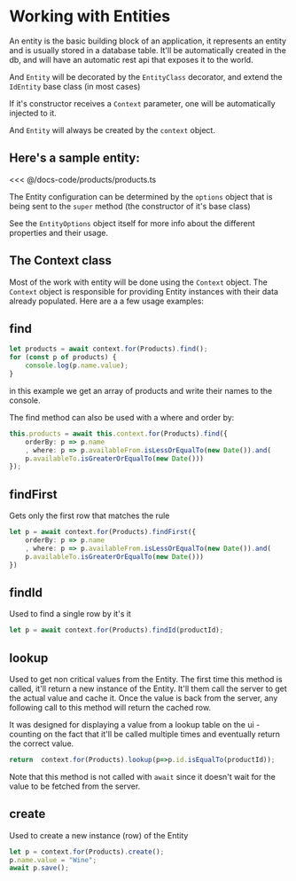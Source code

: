 # Working with Entities

An entity is the basic building block of an application, it represents an entity and is usually stored in a database table.
It'll be automatically created in the db, and will have an automatic rest api that exposes it to the world.

And `Entity` will be decorated by the `EntityClass` decorator, and extend the `IdEntity` base class (in most cases)

If it's constructor receives a `Context` parameter, one will be automatically injected to it.

And `Entity` will always be created by the `context` object.

## Here's a sample entity:

<<< @/docs-code/products/products.ts

The Entity configuration can be determined by the `options` object that is being sent to the `super` method (the constructor of it's base class)


See the `EntityOptions` object itself for more info about the different properties and their usage.

##  The Context class
Most of the work with entity will be done using the `Context` object.
The `Context` object is responsible for providing Entity instances with their data already populated. Here are a a few usage examples:

## find
```ts
let products = await context.for(Products).find();
for (const p of products) {
    console.log(p.name.value);
}
```
in this example we get an array of products and write their names to the console.

The find method can also be used with a where and order by:

```ts
this.products = await this.context.for(Products).find({
    orderBy: p => p.name
    , where: p => p.availableFrom.isLessOrEqualTo(new Date()).and(
    p.availableTo.isGreaterOrEqualTo(new Date()))
});
```

## findFirst
Gets only the first row that matches the rule
```ts
let p = await context.for(Products).findFirst({
    orderBy: p => p.name
    , where: p => p.availableFrom.isLessOrEqualTo(new Date()).and(
    p.availableTo.isGreaterOrEqualTo(new Date()))
})
```

## findId
Used to find a single row by it's it
```ts
let p = await context.for(Products).findId(productId);
```

## lookup
Used to get non critical values from the Entity.
The first time this method is called, it'll return a new instance of the Entity.
It'll them call the server to get the actual value and cache it.
Once the value is back from the server, any following call to this method will return the cached row.

It was designed for displaying a value from a lookup table on the ui - counting on the fact that it'll be called multiple times and eventually return the correct value.

```ts
return  context.for(Products).lookup(p=>p.id.isEqualTo(productId));
```
Note that this method is not called with `await` since it doesn't wait for the value to be fetched from the server.


## create
Used to create a new instance (row) of the Entity
```ts
let p = context.for(Products).create();
p.name.value = "Wine";
await p.save();
```